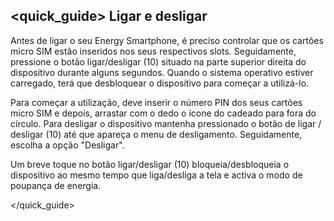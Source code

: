 ## <quick_guide> Ligar e desligar

Antes de ligar o seu Energy Smartphone, é preciso controlar que os cartões micro SIM estão inseridos nos seus respectivos slots. Seguidamente, pressione o botão ligar/desligar (10) situado na parte superior direita do dispositivo durante alguns segundos. Quando o sistema operativo estiver carregado, terá que desbloquear o dispositivo para começar a utilizá-lo. 

Para começar a utilização, deve inserir o número PIN dos seus cartões micro SIM e depois, arrastar com o dedo o ícone do cadeado para fora do círculo. Para desligar o dispositivo mantenha pressionado o botão de ligar / desligar (10) até que apareça o menu de desligamento. Seguidamente, escolha a opção "Desligar".

Um breve toque no botão ligar/desligar (10) bloqueia/desbloqueia o dispositivo ao mesmo tempo que liga/desliga a tela e activa o modo de poupança de energia.

</quick_guide>

